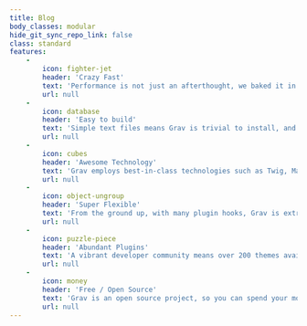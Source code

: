```yaml
---
title: Blog
body_classes: modular
hide_git_sync_repo_link: false
class: standard
features:
    -
        icon: fighter-jet
        header: 'Crazy Fast'
        text: 'Performance is not just an afterthought, we baked it in from the start!'
        url: null
    -
        icon: database
        header: 'Easy to build'
        text: 'Simple text files means Grav is trivial to install, and easy to maintain'
        url: null
    -
        icon: cubes
        header: 'Awesome Technology'
        text: 'Grav employs best-in-class technologies such as Twig, Markdown &amp; Yaml'
        url: null
    -
        icon: object-ungroup
        header: 'Super Flexible'
        text: 'From the ground up, with many plugin hooks, Grav is extremely extensible'
        url: null
    -
        icon: puzzle-piece
        header: 'Abundant Plugins'
        text: 'A vibrant developer community means over 200 themes available to download'
        url: null
    -
        icon: money
        header: 'Free / Open Source'
        text: 'Grav is an open source project, so you can spend your money on other stuff'
        url: null
---
```


